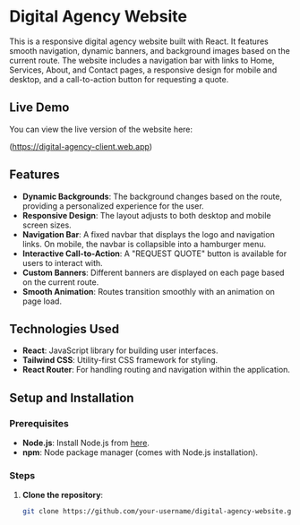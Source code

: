 # Digital Agency Website

This is a responsive digital agency website built with React. It features smooth navigation, dynamic banners, and background images based on the current route. The website includes a navigation bar with links to Home, Services, About, and Contact pages, a responsive design for mobile and desktop, and a call-to-action button for requesting a quote.

## Live Demo

You can view the live version of the website here:

(https://digital-agency-client.web.app)

## Features

- **Dynamic Backgrounds**: The background changes based on the route, providing a personalized experience for the user.
- **Responsive Design**: The layout adjusts to both desktop and mobile screen sizes.
- **Navigation Bar**: A fixed navbar that displays the logo and navigation links. On mobile, the navbar is collapsible into a hamburger menu.
- **Interactive Call-to-Action**: A "REQUEST QUOTE" button is available for users to interact with.
- **Custom Banners**: Different banners are displayed on each page based on the current route.
- **Smooth Animation**: Routes transition smoothly with an animation on page load.

## Technologies Used

- **React**: JavaScript library for building user interfaces.
- **Tailwind CSS**: Utility-first CSS framework for styling.
- **React Router**: For handling routing and navigation within the application.

## Setup and Installation

### Prerequisites

- **Node.js**: Install Node.js from [here](https://nodejs.org/).
- **npm**: Node package manager (comes with Node.js installation).

### Steps

1. **Clone the repository**:

   ```bash
   git clone https://github.com/your-username/digital-agency-website.git
